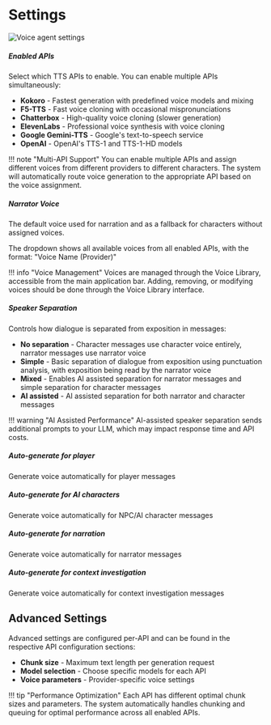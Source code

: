 # Settings

![Voice agent settings](/talemate/img/0.32.0/voice-agent-settings.png)

##### Enabled APIs

Select which TTS APIs to enable. You can enable multiple APIs simultaneously:

- **Kokoro** - Fastest generation with predefined voice models and mixing
- **F5-TTS** - Fast voice cloning with occasional mispronunciations
- **Chatterbox** - High-quality voice cloning (slower generation)
- **ElevenLabs** - Professional voice synthesis with voice cloning
- **Google Gemini-TTS** - Google's text-to-speech service
- **OpenAI** - OpenAI's TTS-1 and TTS-1-HD models

!!! note "Multi-API Support"
    You can enable multiple APIs and assign different voices from different providers to different characters. The system will automatically route voice generation to the appropriate API based on the voice assignment.

##### Narrator Voice

The default voice used for narration and as a fallback for characters without assigned voices.

The dropdown shows all available voices from all enabled APIs, with the format: "Voice Name (Provider)"

!!! info "Voice Management"
    Voices are managed through the Voice Library, accessible from the main application bar. Adding, removing, or modifying voices should be done through the Voice Library interface.

##### Speaker Separation

Controls how dialogue is separated from exposition in messages:

- **No separation** - Character messages use character voice entirely, narrator messages use narrator voice
- **Simple** - Basic separation of dialogue from exposition using punctuation analysis, with exposition being read by the narrator voice
- **Mixed** - Enables AI assisted separation for narrator messages and simple separation for character messages
- **AI assisted** - AI assisted separation for both narrator and character messages

!!! warning "AI Assisted Performance"
    AI-assisted speaker separation sends additional prompts to your LLM, which may impact response time and API costs.

##### Auto-generate for player

Generate voice automatically for player messages

##### Auto-generate for AI characters

Generate voice automatically for NPC/AI character messages

##### Auto-generate for narration

Generate voice automatically for narrator messages

##### Auto-generate for context investigation

Generate voice automatically for context investigation messages

## Advanced Settings

Advanced settings are configured per-API and can be found in the respective API configuration sections:

- **Chunk size** - Maximum text length per generation request
- **Model selection** - Choose specific models for each API
- **Voice parameters** - Provider-specific voice settings

!!! tip "Performance Optimization"
    Each API has different optimal chunk sizes and parameters. The system automatically handles chunking and queuing for optimal performance across all enabled APIs.